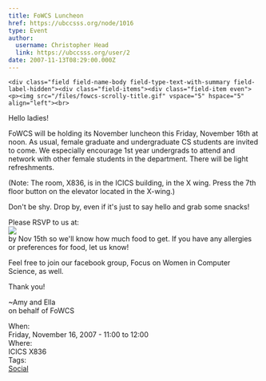 ```yaml
---
title: FoWCS Luncheon 
href: https://ubccsss.org/node/1016
type: Event
author:
  username: Christopher Head
  link: https://ubccsss.org/user/2
date: 2007-11-13T08:29:00.000Z
---
```



    <div class="field field-name-body field-type-text-with-summary field-label-hidden"><div class="field-items"><div class="field-item even"><p><img src="/files/fowcs-scrolly-title.gif" vspace="5" hspace="5" align="left"><br>
Hello ladies!</p>
<p>FoWCS will be holding its November luncheon this Friday, November 16th at noon. As usual, female graduate and undergraduate CS students are invited to come. We especially encourage 1st year undergrads to attend and network with other female students in the department. There will be light refreshments.</p>
<p>(Note: The room, X836, is in the ICICS building, in the X wing. Press the 7th floor button on the elevator located in the X-wing.)</p>
<p>Don&apos;t be shy. Drop by, even if it&apos;s just to say hello and grab some snacks!</p>
<p>Please RSVP to us at:<br>
<img src="/files/askwok.jpg"><br>
by Nov 15th so we&apos;ll know how much food to get. If you have any allergies or preferences for food, let us know!</p>
<p>Feel free to join our facebook group, Focus on Women in Computer Science, as well.</p>
<p>Thank you!</p>
<p>~Amy and Ella<br>
on behalf of FoWCS</p>
</div></div></div><div class="field field-name-field-dates field-type-datetime field-label-above"><div class="field-label">When:&#xA0;</div><div class="field-items"><div class="field-item even"><span class="date-display-single">Friday, November 16, 2007 - <span class="date-display-range"><span class="date-display-start">11:00</span> to <span class="date-display-end">12:00</span></span></span></div></div></div><div class="field field-name-field-location field-type-text field-label-above"><div class="field-label">Where:&#xA0;</div><div class="field-items"><div class="field-item even">ICICS X836</div></div></div>    <footer>
    <div class="field field-name-field-tags field-type-taxonomy-term-reference field-label-above"><div class="field-label">Tags:&#xA0;</div><div class="field-items"><div class="field-item even"><a href="/social">Social</a></div></div></div>      </footer>
    